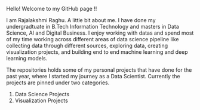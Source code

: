 Hello! Welcome to my GitHub page !!

I am Rajalakshmi Raghu. A little bit about me. I have done my undergradtuate in B.Tech Information Technology and masters in Data Science, AI and Digital Business. I enjoy working with datas and spend most of my time working across different areas of data science pipeline like collecting data through different sources, exploring data, creating visualization projects, and building end to end machine learning and deep learning models.

The repositories holds some of my personal projects that have done for the past year, where I started my journey as a Data Scientist. Currently the projects are pinned under two categories.

1. Data Science Projects
2. Visualization Projects

